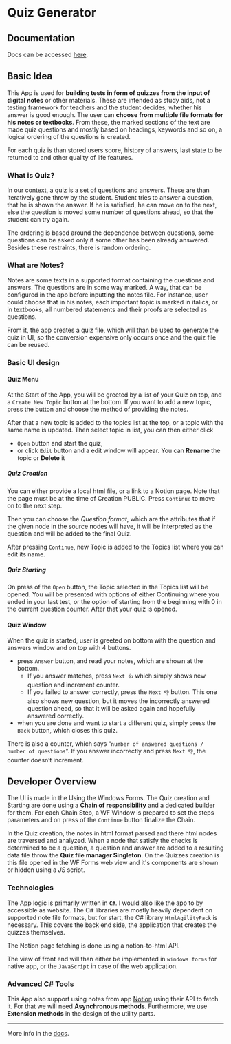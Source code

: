 # Quiz Generator

## Documentation

Docs can be accessed [here](https://jaromirprochazka.github.io/quizGenerator/).

## Basic Idea

This App is used for **building tests in form of quizzes from the input of digital notes** or other materials. These are intended as study aids, not a testing framework for teachers and the student decides, whether his answer is good enough. The user can **choose from multiple file formats for his notes or textbooks**. From these, the marked sections of the text are made quiz questions and mostly based on headings, keywords and so on, a logical ordering of the questions is created.

For each quiz is than stored users score, history of answers, last state to be returned to and other quality of life features.


### What is Quiz?

In our context, a quiz is a set of questions and answers. These are than iteratively gone throw by the student. Student tries to answer a question, that he is shown the answer. If he is satisfied, he can move on to the next, else the question is moved some number of questions ahead, so that the student can try again.

The ordering is based around the dependence between questions, some questions can be asked only if some other has been already answered. Besides these restraints, there is random ordering.

### What are Notes?

Notes are some texts in a supported format containing the questions and answers. The questions are in some way marked. A way, that can be configured in the app before inputting the notes file. For instance, user could choose that in his notes, each important topic is marked in italics, or in textbooks, all numbered statements and their proofs are selected as questions. 

From it, the app creates a quiz file, which will than be used to generate the quiz in UI, so the conversion expensive only occurs once and the quiz file can be reused.

### Basic UI design

#### Quiz Menu

At the Start of the App, you will be greeted by a list of your Quiz on top, and a `Create New Topic` button at the bottom. If you want to add a new topic, press the button and choose the method of providing the notes. 

After that a new topic is added to the topics list at the top, or a topic with the same name is updated. Then select topic in list, you can then either click  

- `Open` button and start the quiz,
- or click `Edit` button and a edit window will appear. You can **Rename** the topic or **Delete** it

##### Quiz Creation

You can either provide a local html file, or a link to a Notion page. Note that the page must be at the time of Creation PUBLIC. Press `Continue` to move on to the next step. 

Then you can choose the *Question format*, which are the attributes that if the given node in the source nodes will have, it will be interpreted as the question and will be added to the final Quiz. 

After pressing `Continue`, new Topic is added to the Topics list where you can edit its name.

##### Quiz Starting

On press of the `Open` button, the Topic selected in the Topics list will be opened. You will be presented with options of either Continuing where you ended in your last test, or the option of starting from the beginning with 0 in the current question counter. After that your quiz is opened.  

#### Quiz Window

When the quiz is started, user is greeted on bottom with the question and answers window and on top with 4 buttons.

- press `Answer` button, and read your notes, which are shown at the bottom.
    - If you answer matches, press `Next 👍` which simply shows new question and increment counter.
    - If you failed to answer correctly, press the `Next 👎` button. This one also shows new question, but it moves the incorrectly answered question ahead, so that it will be asked again and hopefully answered correctly.
- when you are done and want to start a different quiz, simply press the `Back` button, which closes this quiz.

There is also a counter, which says “`number of answered questions / number of questions`”. If you answer incorrectly and press `Next 👎`, the counter doesn’t increment.

## Developer Overview

The UI is made in the Using the Windows Forms. The Quiz creation and Starting are done using a **Chain of responsibility** and a dedicated builder for them. For each Chain Step, a WF Window is prepared to set the steps parameters and on press of the `Continue` button finalize the Chain.

In the Quiz creation, the notes in html format parsed and there html nodes are traversed and analyzed. When a node that satisfy the checks is determined to be a question, a question and answer are added to a resulting data file throw the **Quiz file manager Singleton**. On the Quizzes creation is this file opened in the WF Forms web view and it's components are shown or hidden using a *JS* script.   

### Technologies

The App logic is primarily written in **`C#`**. I would also like the app to by accessible as website. The C# libraries are mostly heavily dependent on supported note file formats, but for start, the C# library `HtmlAgilityPack` is necessary. This covers the back end side, the application that creates the quizzes themselves.

The Notion page fetching is done using a notion-to-html API.

The view of front end will than either be implemented in `windows forms` for native app, or the `JavaScript` in case of the web application.  

### Advanced C# Tools

This App also support using notes from app [Notion](https://www.notion.so/) using their API to fetch it. For that we will need **Asynchronous methods**.  Furthermore, we use **Extension methods** in the design of the utility parts. 

---

More info in the [docs](https://jaromirprochazka.github.io/quizGenerator/).
